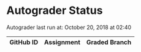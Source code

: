 # Autograder Status
Autograder last run at: October 20, 2018 at 02:40

| GitHub ID | Assignment | Graded Branch |
|-----------|------------|---------------|
